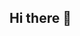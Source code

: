 ## Hi there 👋

<!--
**chiekennn/chiekennn** is a ✨ _special_ ✨ repository because its `README.md` (this file) appears on your GitHub profile.

Here are some ideas to get you started:

- 🔭 I’m currently working on this page.
- 🌱 I’m currently learning github.
- 🤔 I’m looking for help with other languages.
- 📫 How to reach me: fb.com/chiechychie[Facebook] chiekennn[Instagram, X]
- ⚡ Fun fact: I love playing VALORANT.
-->
